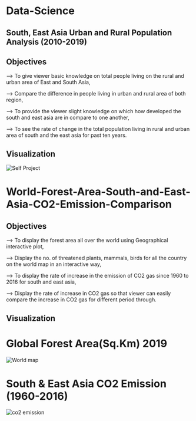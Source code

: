 # Data-Science

## South, East Asia Urban and Rural Population Analysis (2010-2019)

## Objectives

--> To give viewer basic knowledge on total people living on the rural and urban area of East and South Asia,

--> Compare the difference in people living in urban and rural area of both region,

--> To provide the viewer slight knowledge on which how developed the south and east asia are in compare to one another,

--> To see the rate of change in the total population living in rural and urban area of south and the east asia for past ten years.


## Visualization

![Self Project](https://user-images.githubusercontent.com/66167662/94291309-2da3ef00-ff7b-11ea-9eb7-f9c13b3a8709.PNG)

# World-Forest-Area-South-and-East-Asia-CO2-Emission-Comparison

## Objectives

--> To display the forest area all over the world using Geographical interactive plot,

--> Display the no. of threatened plants, mammals, birds for all the country on the world map in an interactive way,

--> To display the rate of increase in the emission of CO2 gas since 1960 to 2016 for south and east asia,

--> Display the rate of increase in CO2 gas so that viewer can easily compare the increase in CO2 gas for different period through.


## Visualization

# Global Forest Area(Sq.Km) 2019

![World map](https://user-images.githubusercontent.com/66167662/94345438-7c1dc000-0045-11eb-8245-06ec282c16fb.PNG)

# South & East Asia CO2 Emission (1960-2016)

![co2 emission](https://user-images.githubusercontent.com/66167662/94345460-b5eec680-0045-11eb-8611-28c6c43e16b0.PNG)
